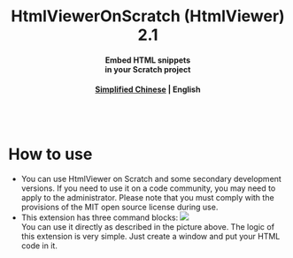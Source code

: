 <!-- Title -->
<h1 align="center">
     HtmlViewerOnScratch (HtmlViewer) 2.1
</h1>
<h4 align="center">
     Embed HTML snippets<br/>
     in your Scratch project
</h4>
<h4 align="center">
     <a href="./README.md">Simplified Chinese</a> |
     English
</h4>
<br/><br/>

<!-- Text -->

# How to use

-   You can use HtmlViewer on Scratch and some secondary development versions. If you need to use it on a code community, you may need to apply to the administrator. Please note that you must comply with the provisions of the MIT open source license during use.
-   This extension has three command blocks: ![](https://40code-cdn.zq990.com/static/internalapi/asset/abc86877ee8128b50c66c21a3450b1dd.png)  
    You can use it directly as described in the picture above. The logic of this extension is very simple. Just create a window and put your HTML code in it.
